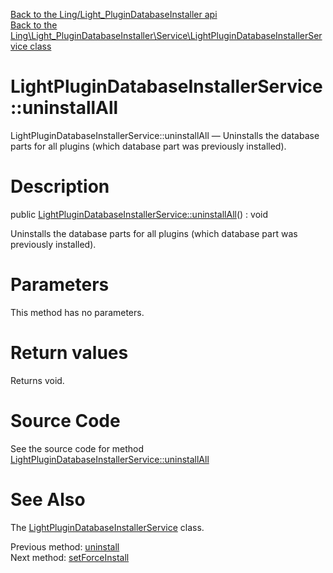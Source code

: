 [Back to the Ling/Light_PluginDatabaseInstaller api](https://github.com/lingtalfi/Light_PluginDatabaseInstaller/blob/master/doc/api/Ling/Light_PluginDatabaseInstaller.md)<br>
[Back to the Ling\Light_PluginDatabaseInstaller\Service\LightPluginDatabaseInstallerService class](https://github.com/lingtalfi/Light_PluginDatabaseInstaller/blob/master/doc/api/Ling/Light_PluginDatabaseInstaller/Service/LightPluginDatabaseInstallerService.md)


LightPluginDatabaseInstallerService::uninstallAll
================



LightPluginDatabaseInstallerService::uninstallAll — Uninstalls the database parts for all plugins (which database part was previously installed).




Description
================


public [LightPluginDatabaseInstallerService::uninstallAll](https://github.com/lingtalfi/Light_PluginDatabaseInstaller/blob/master/doc/api/Ling/Light_PluginDatabaseInstaller/Service/LightPluginDatabaseInstallerService/uninstallAll.md)() : void




Uninstalls the database parts for all plugins (which database part was previously installed).




Parameters
================

This method has no parameters.


Return values
================

Returns void.








Source Code
===========
See the source code for method [LightPluginDatabaseInstallerService::uninstallAll](https://github.com/lingtalfi/Light_PluginDatabaseInstaller/blob/master/Service/LightPluginDatabaseInstallerService.php#L123-L132)


See Also
================

The [LightPluginDatabaseInstallerService](https://github.com/lingtalfi/Light_PluginDatabaseInstaller/blob/master/doc/api/Ling/Light_PluginDatabaseInstaller/Service/LightPluginDatabaseInstallerService.md) class.

Previous method: [uninstall](https://github.com/lingtalfi/Light_PluginDatabaseInstaller/blob/master/doc/api/Ling/Light_PluginDatabaseInstaller/Service/LightPluginDatabaseInstallerService/uninstall.md)<br>Next method: [setForceInstall](https://github.com/lingtalfi/Light_PluginDatabaseInstaller/blob/master/doc/api/Ling/Light_PluginDatabaseInstaller/Service/LightPluginDatabaseInstallerService/setForceInstall.md)<br>

